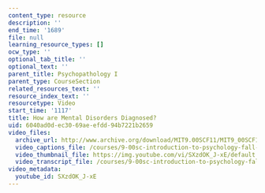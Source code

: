 ```yaml
---
content_type: resource
description: ''
end_time: '1689'
file: null
learning_resource_types: []
ocw_type: ''
optional_tab_title: ''
optional_text: ''
parent_title: Psychopathology I
parent_type: CourseSection
related_resources_text: ''
resource_index_text: ''
resourcetype: Video
start_time: '1117'
title: How are Mental Disorders Diagnosed?
uid: 6040ad0d-ec30-69ae-efdd-94b7221b2659
video_files:
  archive_url: http://www.archive.org/download/MIT9.00SCF11/MIT9_00SCF11_lec20_300k.mp4
  video_captions_file: /courses/9-00sc-introduction-to-psychology-fall-2011/47c4b935413e56658de7e1b12558c34a_SXzdOK_J-xE.vtt
  video_thumbnail_file: https://img.youtube.com/vi/SXzdOK_J-xE/default.jpg
  video_transcript_file: /courses/9-00sc-introduction-to-psychology-fall-2011/212d61f62b0946bf6cc9c02b4bfb2053_SXzdOK_J-xE.pdf
video_metadata:
  youtube_id: SXzdOK_J-xE
---
```

